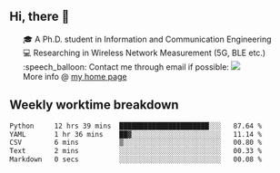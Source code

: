 <h2 > Hi, there 👋 </h3>

<div >
 <ul>
 🎓 A Ph.D. student in Information and Communication Engineering <br>
 💻 Researching in Wireless Network Measurement (5G, BLE etc.)<br>
 :speech_balloon: Contact me through email if possible: <a href="mailto:ethanjia@sjtu.edu.cn"><img src="https://img.shields.io/badge/-ethanjia@sjtu.edu.cn-c14438?style=plastic&logo=Gmail&logoColor=white&link=mailto:mailto:ethanjia@sjtu.edu.cn"></a> <br>
  More info @ <a href="https://haifengjia.github.io">my home page</a>
 </ul>
</div>

<h2 >
Weekly worktime breakdown
</h1>


<!--START_SECTION:waka-->

```txt
Python     12 hrs 39 mins  ██████████████████████░░░   87.64 %
YAML       1 hr 36 mins    ██▓░░░░░░░░░░░░░░░░░░░░░░   11.14 %
CSV        6 mins          ▒░░░░░░░░░░░░░░░░░░░░░░░░   00.80 %
Text       2 mins          ░░░░░░░░░░░░░░░░░░░░░░░░░   00.33 %
Markdown   0 secs          ░░░░░░░░░░░░░░░░░░░░░░░░░   00.08 %
```

<!--END_SECTION:waka-->


